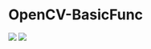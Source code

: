 # OpenCV-BasicFunc
![](https://img.shields.io/badge/python-v3.7.6-2EA44F.svg)  ![](https://img.shields.io/badge/OpenCV-v4.4.0-297DDC.svg)
